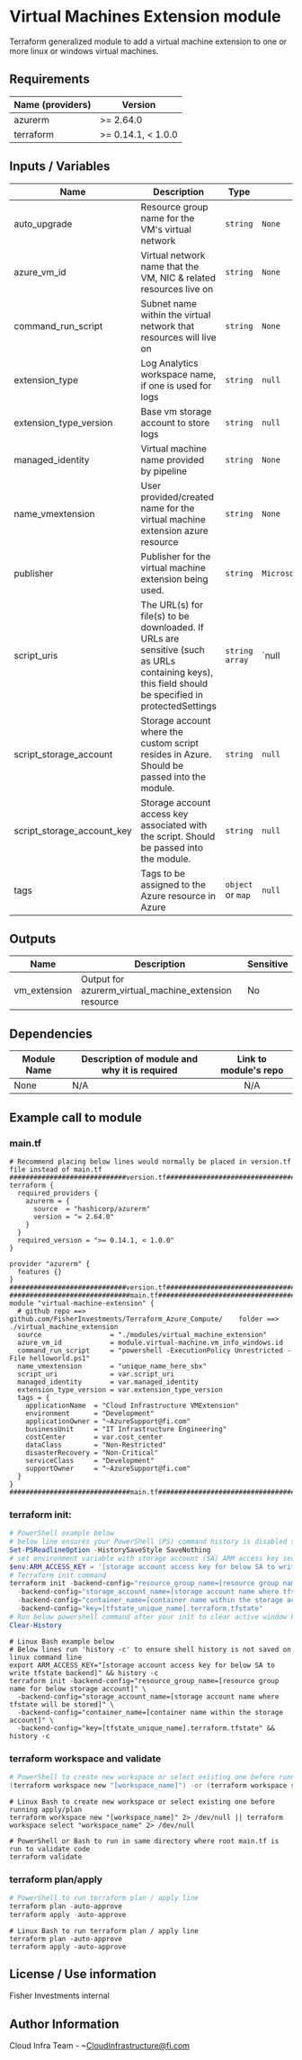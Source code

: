 # Virtual Machines Extension module

Terraform generalized module to add a virtual machine extension to one or more linux or windows virtual machines.

## Requirements

| Name (providers)   | Version            |
|--------------------|--------------------|
| azurerm            | >= 2.64.0          |
| terraform          | >= 0.14.1, < 1.0.0 |


## Inputs / Variables

| Name              | Description                              | Type    | Default Value   | Required | Sensitive |
|-------------------|------------------------------------------|---------|-----------------|:--------:| --------- |
| auto_upgrade | Resource group name for the VM's virtual network | `string` | `None`  | yes | no |
| azure_vm_id | Virtual network name that the VM, NIC & related resources live on | `string` | `None`  | yes | no |
| command_run_script | Subnet name within the virtual network that resources will live on | `string` | `None`  | yes | no |
| extension_type | Log Analytics workspace name, if one is used for logs | `string` | `null`  | yes | no |
| extension_type_version | Base vm storage account to store logs | `string` | `null`  | yes | no |
| managed_identity | Virtual machine name provided by pipeline | `string` | `None`  | yes | no |
| name_vmextension | User provided/created name for the virtual machine extension azure resource | `string` | `None` | yes | no |
| publisher | Publisher for the virtual machine extension being used. | `string` | `Microsoft.Azure.Extensions`  | yes | no |
| script_uris | The URL(s) for file(s) to be downloaded. If URLs are sensitive (such as URLs containing keys), this field should be specified in protectedSettings | `string array` | `null | no | no |
| script_storage_account | Storage account where the custom script resides in Azure. Should be passed into the module. | `string` | `null` | yes | no |
| script_storage_account_key | Storage account access key associated with the script. Should be passed into the module. | `string` | `null` | yes | no |
| tags | Tags to be assigned to the Azure resource in Azure | `object` or `map` | `null` | yes | no |

## Outputs
| Name              | Description                              | Sensitive |
|-------------------|------------------------------------------|-----------|
| vm_extension | Output for azurerm_virtual_machine_extension resource | No |

## Dependencies

| Module Name       | Description of module and why it is required | Link to module's repo |
|-------------------|----------------------------------------------|:---------------------:|
| None              | N/A                                          | N/A                   |


## Example call to module

### main.tf
```HCL
# Recommend placing below lines would normally be placed in version.tf file instead of main.tf
#############################version.tf####################################
terraform {
  required_providers {
    azurerm = {
      source  = "hashicorp/azurerm"
      version = "= 2.64.0"
    }
  }
  required_version = ">= 0.14.1, < 1.0.0"
}

provider "azurerm" {
  features {}
}
#############################version.tf####################################
##############################main.tf######################################
module "virtual-machine-extension" {
  # github repo ==> github.com/FisherInvestments/Terraform_Azure_Compute/    folder ==> ./virtual_machine_extension
  source                 = "./modules/virtual_machine_extension"
  azure_vm_id            = module.virtual-machine.vm_info_windows.id
  command_run_script     = "powershell -ExecutionPolicy Unrestricted -File helloworld.ps1"
  name_vmextension       = "unique_name_here_sbx"
  script_uri             = var.script_uri
  managed_identity       = var.managed_identity
  extension_type_version = var.extension_type_version
  tags = {
    applicationName  = "Cloud Infrastructure VMExtension"
    environment      = "Development"
    applicationOwner = "~AzureSupport@fi.com"
    businessUnit     = "IT Infrastructure Engineering"
    costCenter       = var.cost_center
    dataClass        = "Non-Restricted"
    disasterRecovery = "Non-Critical"
    serviceClass     = "Development"
    supportOwner     = "~AzureSupport@fi.com"
  }
}
##############################main.tf######################################
```
### terraform init:
```PowerShell
# PowerShell example below
# below line ensures your PowerShell (PS) command history is disabled so it will not save powershell commands below (including  secrets) to a text file on your local system
Set-PSReadlineOption -HistorySaveStyle SaveNothing
# set environment variable with storage account (SA) ARM access key secret
$env:ARM_ACCESS_KEY = '[storage account access key for below SA to write tfstate backend]'
# Terraform init command
terraform init -backend-config="resource_group_name=[resource group name for below storage account]" \
  -backend-config="storage_account_name=[storage account name where tfstate will be stored]" \
  -backend-config="container_name=[container name within the storage account]" \
  -backend-config="key=[tfstate_unique_name].terraform.tfstate"
# Run below powershell command after your init to clear active window history to protect secret
Clear-History
```
```Shell
# Linux Bash example below
# Below lines run 'history -c' to ensure shell history is not saved on linux command line
export ARM_ACCESS_KEY="[storage account access key for below SA to write tfstate backend]" && history -c
terraform init -backend-config="resource_group_name=[resource group name for below storage account]" \
  -backend-config="storage_account_name=[storage account name where tfstate will be stored]" \
  -backend-config="container_name=[container name within the storage account]" \
  -backend-config="key=[tfstate_unique_name].terraform.tfstate" && history -c
```
### terraform workspace and validate
```PowerShell
# PowerShell to create new workspace or select existing one before running apply/plan
(terraform workspace new "[workspace_name]") -or (terraform workspace select "workspace_name")
```
```Shell
# Linux Bash to create new workspace or select existing one before running apply/plan
terraform workspace new "[workspace_name]" 2> /dev/null || terraform workspace select "workspace_name" 2> /dev/null
```
```
# PowerShell or Bash to run in same directory where root main.tf is run to validate code
terraform validate
```
### terraform plan/apply
```PowerShell
# PowerShell to run terraform plan / apply line
terraform plan -auto-approve
terraform apply -auto-approve
```
```Shell
# Linux Bash to run terraform plan / apply line
terraform plan -auto-approve
terraform apply -auto-approve
```


## License / Use information

Fisher Investments internal


## Author Information

Cloud Infra Team - ~CloudInfrastructure@fi.com
